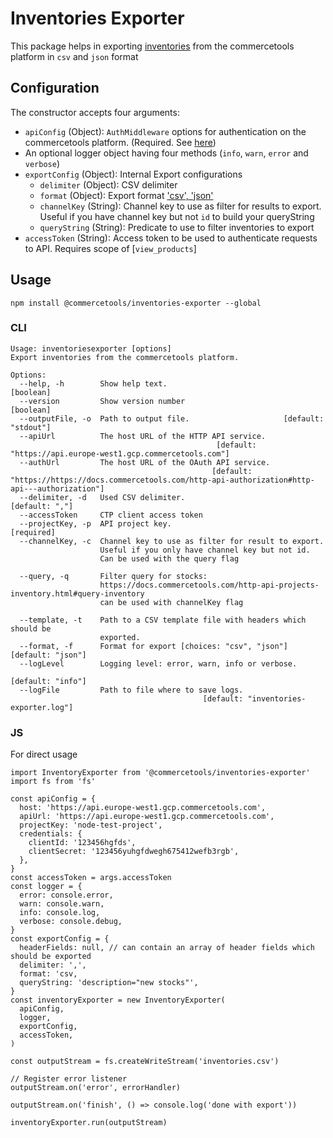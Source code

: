 # Inventories Exporter

This package helps in exporting [inventories](https://docs.commercetools.com/http-api-projects-inventory.html) from the commercetools platform in `csv` and `json` format

## Configuration

The constructor accepts four arguments:

- `apiConfig` (Object): `AuthMiddleware` options for authentication on the commercetools platform. (Required. See [here](https://commercetools.github.io/nodejs/sdk/api/sdkMiddlewareAuth.html#named-arguments-options))
- An optional logger object having four methods (`info`, `warn`, `error` and `verbose`)
- `exportConfig` (Object): Internal Export configurations
  - `delimiter` (Object): CSV delimiter
  - `format` (Object): Export format ['csv', 'json'](Default: 'json')
  - `channelKey` (String): Channel key to use as filter for results to export. Useful if you have channel key but not `id` to build your queryString
  - `queryString` (String): Predicate to use to filter inventories to export
- `accessToken` (String): Access token to be used to authenticate requests to API. Requires scope of [`view_products`]

## Usage

```
npm install @commercetools/inventories-exporter --global
```

### CLI

```
Usage: inventoriesexporter [options]
Export inventories from the commercetools platform.

Options:
  --help, -h        Show help text.                                    [boolean]
  --version         Show version number                                [boolean]
  --outputFile, -o  Path to output file.                     [default: "stdout"]
  --apiUrl          The host URL of the HTTP API service.
                                              [default: "https://api.europe-west1.gcp.commercetools.com"]
  --authUrl         The host URL of the OAuth API service.
                                             [default: "https://https://docs.commercetools.com/http-api-authorization#http-api---authorization"]
  --delimiter, -d   Used CSV delimiter.                           [default: ","]
  --accessToken     CTP client access token
  --projectKey, -p  API project key.                                  [required]
  --channelKey, -c  Channel key to use as filter for result to export.
                    Useful if you only have channel key but not id.
                    Can be used with the query flag

  --query, -q       Filter query for stocks:
                    https://docs.commercetools.com/http-api-projects-inventory.html#query-inventory
                    can be used with channelKey flag

  --template, -t    Path to a CSV template file with headers which should be
                    exported.
  --format, -f      Format for export [choices: "csv", "json"] [default: "json"]
  --logLevel        Logging level: error, warn, info or verbose.
                                                               [default: "info"]
  --logFile         Path to file where to save logs.
                                           [default: "inventories-exporter.log"]
```

### JS

For direct usage

```
import InventoryExporter from '@commercetools/inventories-exporter'
import fs from 'fs'

const apiConfig = {
  host: 'https://api.europe-west1.gcp.commercetools.com',
  apiUrl: 'https://api.europe-west1.gcp.commercetools.com',
  projectKey: 'node-test-project',
  credentials: {
    clientId: '123456hgfds',
    clientSecret: '123456yuhgfdwegh675412wefb3rgb',
  },
}
const accessToken = args.accessToken
const logger = {
  error: console.error,
  warn: console.warn,
  info: console.log,
  verbose: console.debug,
}
const exportConfig = {
  headerFields: null, // can contain an array of header fields which should be exported
  delimiter: ',',
  format: 'csv,
  queryString: 'description="new stocks"',
}
const inventoryExporter = new InventoryExporter(
  apiConfig,
  logger,
  exportConfig,
  accessToken,
)

const outputStream = fs.createWriteStream('inventories.csv')

// Register error listener
outputStream.on('error', errorHandler)

outputStream.on('finish', () => console.log('done with export'))

inventoryExporter.run(outputStream)
```
